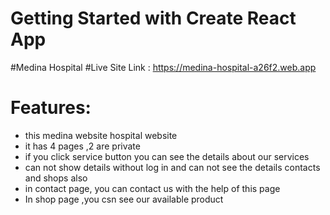 # Getting Started with Create React App

#Medina Hospital
#Live Site Link : https://medina-hospital-a26f2.web.app
# Features:
* this medina website hospital website
* it has 4 pages ,2 are private
* if you click service button you can see the details about our services
* can not show details without log in and can not see the details contacts and shops also
* in contact page, you can contact us with the help of this  page
* In shop page ,you csn see our available product
